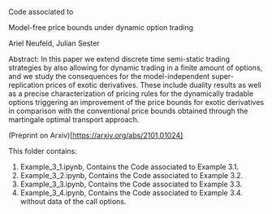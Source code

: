 Code associated to

Model-free price bounds under dynamic option trading

Ariel Neufeld, Julian Sester

Abstract:
In this paper we extend discrete time semi-static trading strategies by also allowing for dynamic trading in a finite amount of options, and we study the consequences for the model-independent super-replication prices of exotic derivatives. These include duality results as well as a precise characterization of pricing rules for the dynamically tradable options triggering an improvement of the price bounds for exotic derivatives in comparison with the conventional price bounds obtained through the martingale optimal transport approach. 

(Preprint on Arxiv)[https://arxiv.org/abs/2101.01024]


This folder contains:


1. Example_3_1.ipynb, Contains the Code associated to Example 3.1.
2. Example_3_2.ipynb, Contains the Code associated to Example 3.2.
3. Example_3_3.ipynb, Contains the Code associated to Example 3.3.
4. Example_3_4.ipynb, Contains the Code associated to Example 3.4. without data of the call options.





